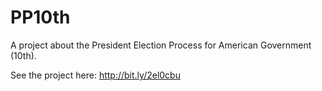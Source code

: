 # PP10th
A project about the President Election Process for American Government (10th).  

See the project here: http://bit.ly/2el0cbu